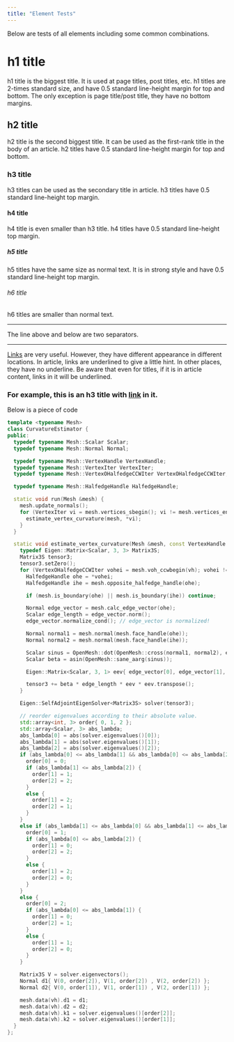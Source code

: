 ```yaml
---
title: "Element Tests"
---
```


Below are tests of all elements including some common combinations.

# h1 title

h1 title is the biggest title. It is used at page titles, post titles, etc.
h1 titles are 2-times standard size, and have 0.5 standard line-height margin for top and bottom.
The only exception is page title/post title, they have no bottom margins.

## h2 title

h2 title is the second biggest title.
It can be used as the first-rank title in the body of an article.
h2 titles have 0.5 standard line-height margin for top and bottom.

### h3 title

h3 titles can be used as the secondary title in article.
h3 titles have 0.5 standard line-height top margin.

#### h4 title

h4 title is even smaller than h3 title.
h4 titles have 0.5 standard line-height top margin.

##### h5 title

h5 titles have the same size as normal text. It is in strong style and have 0.5 standard line-height top margin.

###### h6 title

h6 titles are smaller than normal text.

---

The line above and below are two separators.

---

[Links](#) are very useful. However, they have different appearance in different locations.
In article, links are underlined to give a little hint. In other places, they have no underline.
Be aware that even for titles, if it is in article content, links in it will be underlined.

### For example, this is an h3 title with [link](#) in it.

Below is a piece of code

``` cpp
template <typename Mesh>
class CurvatureEstimator {
public:
  typedef typename Mesh::Scalar Scalar;
  typedef typename Mesh::Normal Normal;

  typedef typename Mesh::VertexHandle VertexHandle;
  typedef typename Mesh::VertexIter VertexIter;
  typedef typename Mesh::VertexOHalfedgeCCWIter VertexOHalfedgeCCWIter;

  typedef typename Mesh::HalfedgeHandle HalfedgeHandle;

  static void run(Mesh &mesh) {
    mesh.update_normals();
    for (VertexIter vi = mesh.vertices_sbegin(); vi != mesh.vertices_end(); ++vi) {
      estimate_vertex_curvature(mesh, *vi);
    }
  }

  static void estimate_vertex_curvature(Mesh &mesh, const VertexHandle &vh) {
    typedef Eigen::Matrix<Scalar, 3, 3> Matrix3S;
    Matrix3S tensor3;
    tensor3.setZero();
    for (VertexOHalfedgeCCWIter vohei = mesh.voh_ccwbegin(vh); vohei != mesh.voh_ccwend(vh); ++vohei) {
      HalfedgeHandle ohe = *vohei;
      HalfedgeHandle ihe = mesh.opposite_halfedge_handle(ohe);

      if (mesh.is_boundary(ohe) || mesh.is_boundary(ihe)) continue;

      Normal edge_vector = mesh.calc_edge_vector(ohe);
      Scalar edge_length = edge_vector.norm();
      edge_vector.normalize_cond(); // edge_vector is normalized!

      Normal normal1 = mesh.normal(mesh.face_handle(ohe));
      Normal normal2 = mesh.normal(mesh.face_handle(ihe));

      Scalar sinus = OpenMesh::dot(OpenMesh::cross(normal1, normal2), edge_vector);
      Scalar beta = asin(OpenMesh::sane_aarg(sinus));

      Eigen::Matrix<Scalar, 3, 1> eev{ edge_vector[0], edge_vector[1], edge_vector[2] };

      tensor3 += beta * edge_length * eev * eev.transpose();
    }

    Eigen::SelfAdjointEigenSolver<Matrix3S> solver(tensor3);

    // reorder eigenvalues according to their absolute value.
    std::array<int, 3> order{ 0, 1, 2 };
    std::array<Scalar, 3> abs_lambda;
    abs_lambda[0] = abs(solver.eigenvalues()[0]);
    abs_lambda[1] = abs(solver.eigenvalues()[1]);
    abs_lambda[2] = abs(solver.eigenvalues()[2]);
    if (abs_lambda[0] <= abs_lambda[1] && abs_lambda[0] <= abs_lambda[2]) {
      order[0] = 0;
      if (abs_lambda[1] <= abs_lambda[2]) {
        order[1] = 1;
        order[2] = 2;
      }
      else {
        order[1] = 2;
        order[2] = 1;
      }
    }
    else if (abs_lambda[1] <= abs_lambda[0] && abs_lambda[1] <= abs_lambda[2]) {
      order[0] = 1;
      if (abs_lambda[0] <= abs_lambda[2]) {
        order[1] = 0;
        order[2] = 2;
      }
      else {
        order[1] = 2;
        order[2] = 0;
      }
    }
    else {
      order[0] = 2;
      if (abs_lambda[0] <= abs_lambda[1]) {
        order[1] = 0;
        order[2] = 1;
      }
      else {
        order[1] = 1;
        order[2] = 0;
      }
    }

    Matrix3S V = solver.eigenvectors();
    Normal d1{ V(0, order[2]), V(1, order[2]) , V(2, order[2]) };
    Normal d2{ V(0, order[1]), V(1, order[1]) , V(2, order[1]) };

    mesh.data(vh).d1 = d1;
    mesh.data(vh).d2 = d2;
    mesh.data(vh).k1 = solver.eigenvalues()[order[2]];
    mesh.data(vh).k2 = solver.eigenvalues()[order[1]];
  }
};
```
